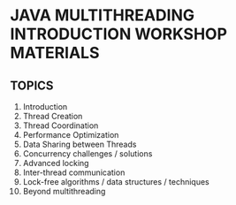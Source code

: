 # JAVA MULTITHREADING INTRODUCTION WORKSHOP MATERIALS

## TOPICS 

1.  Introduction 
2.  Thread Creation
3.  Thread Coordination
4.  Performance Optimization
5.  Data Sharing between Threads
6.  Concurrency challenges / solutions
7.  Advanced locking
8.  Inter-thread communication
9.  Lock-free algorithms / data structures / techniques
10. Beyond multithreading